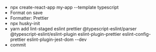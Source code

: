 - npx create-react-app my-app --template typescript
- Format on save
- Formatter: Prettier
- npx husky-init
- yarn add lint-staged eslint prettier @typescript-eslint/parser @typescript-eslint/eslint-plugin eslint-plugin-prettier eslint-config-prettier eslint-plugin-jest-dom --dev
- commit

